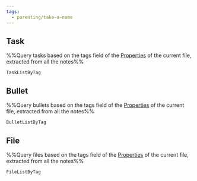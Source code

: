 ```yaml
---
tags:
  - parenting/take-a-name
---
```

## Task
%%Query tasks based on the tags field of the [Properties](https://help.obsidian.md/Editing+and+formatting/Properties) of the current file, extracted from all the notes%%
```LifeOS
TaskListByTag
```

## Bullet
%%Query bullets based on the tags field of the [Properties](https://help.obsidian.md/Editing+and+formatting/Properties) of the current file, extracted from all the notes%%
```LifeOS
BulletListByTag
```

## File
%%Query files based on the tags field of the [Properties](https://help.obsidian.md/Editing+and+formatting/Properties) of the current file, extracted from all the notes%%
```LifeOS
FileListByTag
```

